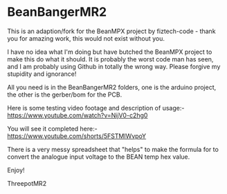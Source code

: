 BeanBangerMR2
=============

This is an adaption/fork for the BeanMPX project by fiztech-code - thank you for amazing work, this would not exist without you.

I have no idea what I'm doing but have butched the BeanMPX project to make this do what it should. It is probably the worst code man has seen, and I am probably using Github in totally the wrong way. Please forgive my stupidity and ignorance!

All you need is in the BeanBangerMR2 folders, one is the arduino project, the other is the gerber/bom for the PCB.

Here is some testing video footage and description of usage:-
https://www.youtube.com/watch?v=NijV0-c2hg0

You will see it completed here:-
https://www.youtube.com/shorts/5FSTMIWvpoY

There is a very messy spreadsheet that "helps" to make the formula for to convert the analogue input voltage to the BEAN temp hex value.

Enjoy! 

ThreepotMR2
